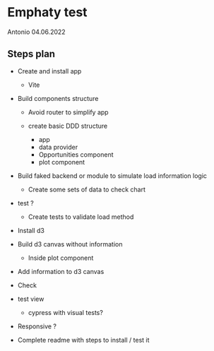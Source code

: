 # Emphaty test 
Antonio 04.06.2022

## Steps plan
 * Create and install app 

    * Vite
 * Build components structure
    
    * Avoid router to simplify app
    * create basic DDD structure

       * app
       * data provider
       * Opportunities component
       * plot component

 * Build faked backend or module to simulate load information logic

    * Create some sets of data to check chart
 * test ?

    * Create tests to validate load method
 * Install d3 
 * Build d3 canvas without information

    * Inside plot component
 * Add information to d3 canvas
 * Check 
 * test view

    * cypress with visual tests? 
 * Responsive ?
 * Complete readme with steps to install / test it
  
